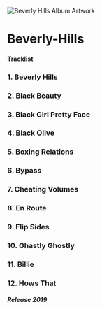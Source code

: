 ![Beverly Hills Album Artwork](https://s3.amazonaws.com/gather.fandalism.com/800x800-798324--3184DBDA-8A99-4D8A-8BADBCACF4C685CA--1549630179113--BeverlyHills.jpg)


# Beverly-Hills

#### Tracklist

### 1. Beverly Hills
### 2. Black Beauty
### 3. Black Girl Pretty Face
### 4. Black Olive
### 5. Boxing Relations
### 6. Bypass
### 7. Cheating Volumes
### 8. En Route
### 9. Flip Sides
### 10. Ghastly Ghostly
### 11. Billie
### 12. Hows That

##### Release 2019

